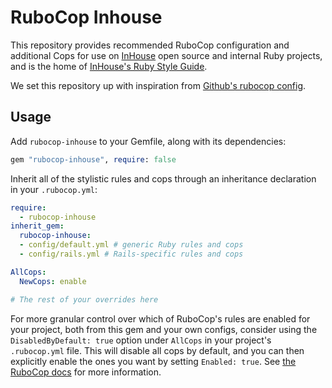# RuboCop Inhouse

This repository provides recommended RuboCop configuration and additional Cops
for use on [InHouse](https://inhouse.work) open source and internal Ruby
projects, and is the home of [InHouse's Ruby Style Guide](./STYLEGUIDE.md).

We set this repository up with inspiration from 
[Github's rubocop config](https://github.com/github/rubocop-github/tree/main).

## Usage

Add `rubocop-inhouse` to your Gemfile, along with its dependencies:

  ```ruby
  gem "rubocop-inhouse", require: false
  ```

Inherit all of the stylistic rules and cops through an inheritance declaration
in your `.rubocop.yml`:

  ```yaml
  require:
    - rubocop-inhouse
  inherit_gem:
    rubocop-inhouse:
    - config/default.yml # generic Ruby rules and cops
    - config/rails.yml # Rails-specific rules and cops

  AllCops:
    NewCops: enable

  # The rest of your overrides here
  ```

For more granular control over which of RuboCop's rules are enabled for your
project, both from this gem and your own configs, consider using the
`DisabledByDefault: true` option under `AllCops` in your project's
`.rubocop.yml` file. This will disable all cops by default, and you can then
explicitly enable the ones you want by setting `Enabled: true`. See [the RuboCop
docs](https://docs.rubocop.org/rubocop/configuration.html#enabled) for more
information.
